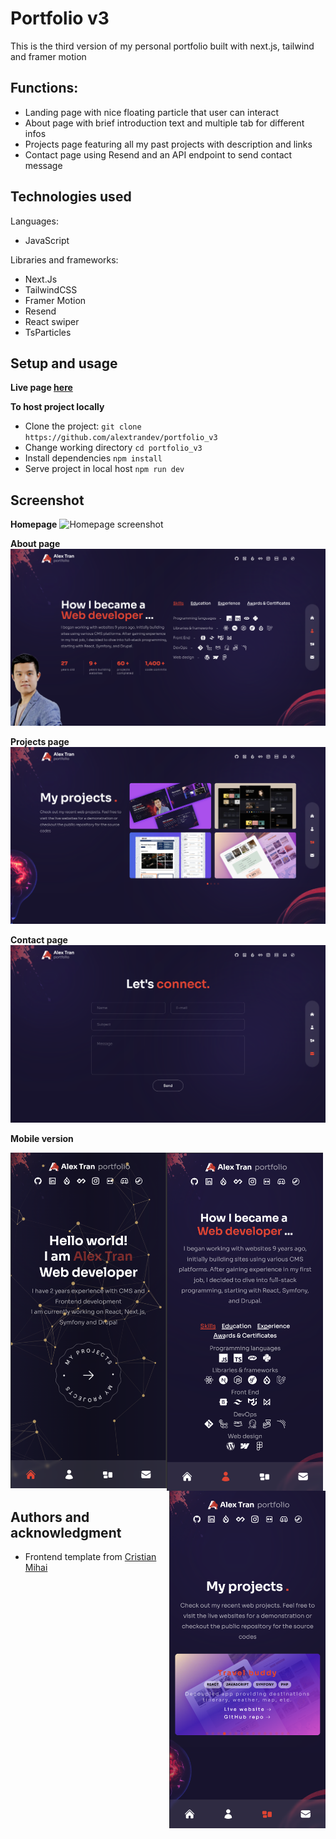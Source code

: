 # Portfolio v3
This is the third version of my personal portfolio built with next.js, tailwind and framer motion

## Functions:
- Landing page with nice floating particle that user can interact
- About page with brief introduction text and multiple tab for different infos
- Projects page featuring all my past projects with description and links
- Contact page using Resend and an API endpoint to send contact message

## Technologies used
Languages:
- JavaScript

Libraries and frameworks:

- Next.Js
- TailwindCSS
- Framer Motion
- Resend
- React swiper
- TsParticles

## Setup and usage

**Live page [here](https://alextran.dev)**

**To host project locally**
- Clone the project: ```git clone https://github.com/alextrandev/portfolio_v3```
- Change working directory ```cd portfolio_v3```
- Install dependencies ```npm install```
- Serve project in local host ```npm run dev```

## Screenshot
**Homepage**
![Homepage screenshot](assets/screenshot/screenshot-homepage.png)

**About page**
![About page screenshot](assets/screenshot/screenshot-aboutpage.png)

**Projects page**
![Projects page screenshot](assets/screenshot/screenshot-projectpage.png)

**Contact page**
![Contact page screenshot](assets/screenshot/screenshot-contactpage.png)

**Mobile version**
<div>
  <img align="left" src="./assets/screenshot/screenshot-homepage-mobile.png" width="250">
  <img align="center" src="./assets/screenshot/screenshot-aboutpage-mobile.png" width="250">
  <img align="right" src="./assets/screenshot/screenshot-projectpage-mobile.png" width="250">
</div>

## Authors and acknowledgment

- Frontend template from [Cristian Mihai](https://www.youtube.com/@cristianmihai01)
